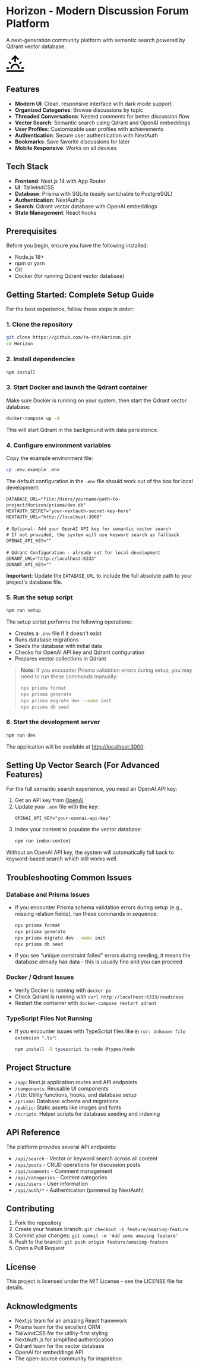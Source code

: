 # Horizon - Modern Discussion Forum Platform

A next-generation community platform with semantic search powered by Qdrant vector database.

![Horizon Logo](public/horizon-logo.svg)

## Features

- **Modern UI**: Clean, responsive interface with dark mode support
- **Organized Categories**: Browse discussions by topic
- **Threaded Conversations**: Nested comments for better discussion flow
- **Vector Search**: Semantic search using Qdrant and OpenAI embeddings
- **User Profiles**: Customizable user profiles with achievements
- **Authentication**: Secure user authentication with NextAuth
- **Bookmarks**: Save favorite discussions for later
- **Mobile Responsive**: Works on all devices

## Tech Stack

- **Frontend**: Next.js 14 with App Router
- **UI**: TailwindCSS 
- **Database**: Prisma with SQLite (easily switchable to PostgreSQL)
- **Authentication**: NextAuth.js
- **Search**: Qdrant vector database with OpenAI embeddings
- **State Management**: React hooks

## Prerequisites

Before you begin, ensure you have the following installed:
- Node.js 18+ 
- npm or yarn
- Git
- Docker (for running Qdrant vector database)

## Getting Started: Complete Setup Guide

For the best experience, follow these steps in order:

### 1. Clone the repository

```bash
git clone https://github.com/Ya-shh/Horizon.git
cd Horizon
```

### 2. Install dependencies

```bash
npm install
```

### 3. Start Docker and launch the Qdrant container

Make sure Docker is running on your system, then start the Qdrant vector database:

```bash
docker-compose up -d
```

This will start Qdrant in the background with data persistence.

### 4. Configure environment variables

Copy the example environment file:

```bash
cp .env.example .env
```

The default configuration in the `.env` file should work out of the box for local development:

```
DATABASE_URL="file:/Users/yourname/path-to-project/Horizon/prisma/dev.db"
NEXTAUTH_SECRET="your-nextauth-secret-key-here"
NEXTAUTH_URL="http://localhost:3000" 

# Optional: Add your OpenAI API key for semantic vector search
# If not provided, the system will use keyword search as fallback
OPENAI_API_KEY=""

# Qdrant Configuration - already set for local development
QDRANT_URL="http://localhost:6333"
QDRANT_API_KEY=""
```

**Important:** Update the `DATABASE_URL` to include the full absolute path to your project's database file.

### 5. Run the setup script

```bash
npm run setup
```

The setup script performs the following operations:
- Creates a `.env` file if it doesn't exist
- Runs database migrations
- Seeds the database with initial data
- Checks for OpenAI API key and Qdrant configuration
- Prepares vector collections in Qdrant

> **Note:** If you encounter Prisma validation errors during setup, you may need to run these commands manually:
> ```bash
> npx prisma format
> npx prisma generate
> npx prisma migrate dev --name init
> npx prisma db seed
> ```

### 6. Start the development server

```bash
npm run dev
```

The application will be available at [http://localhost:3000](http://localhost:3000).

## Setting Up Vector Search (For Advanced Features)

For the full semantic search experience, you need an OpenAI API key:

1. Get an API key from [OpenAI](https://platform.openai.com/api-keys)
2. Update your `.env` file with the key:
   ```
   OPENAI_API_KEY="your-openai-api-key"
   ```
3. Index your content to populate the vector database:
   ```bash
   npm run index:content
   ```

Without an OpenAI API key, the system will automatically fall back to keyword-based search which still works well.

## Troubleshooting Common Issues

### Database and Prisma Issues
- If you encounter Prisma schema validation errors during setup (e.g., missing relation fields), run these commands in sequence:
  ```bash
  npx prisma format
  npx prisma generate
  npx prisma migrate dev --name init
  npx prisma db seed
  ```

- If you see "unique constraint failed" errors during seeding, it means the database already has data - this is usually fine and you can proceed

### Docker / Qdrant Issues
- Verify Docker is running with `docker ps`
- Check Qdrant is running with `curl http://localhost:6333/readiness`
- Restart the container with `docker-compose restart qdrant`

### TypeScript Files Not Running
- If you encounter issues with TypeScript files like `Error: Unknown file extension ".ts"`:
  ```bash
  npm install -D typescript ts-node @types/node
  ```

## Project Structure

- `/app`: Next.js application routes and API endpoints
- `/components`: Reusable UI components
- `/lib`: Utility functions, hooks, and database setup
- `/prisma`: Database schema and migrations
- `/public`: Static assets like images and fonts
- `/scripts`: Helper scripts for database seeding and indexing

## API Reference

The platform provides several API endpoints:

- `/api/search` - Vector or keyword search across all content
- `/api/posts` - CRUD operations for discussion posts
- `/api/comments` - Comment management
- `/api/categories` - Content categories
- `/api/users` - User information
- `/api/auth/*` - Authentication (powered by NextAuth)

## Contributing

1. Fork the repository
2. Create your feature branch: `git checkout -b feature/amazing-feature`
3. Commit your changes: `git commit -m 'Add some amazing feature'`
4. Push to the branch: `git push origin feature/amazing-feature`
5. Open a Pull Request

## License

This project is licensed under the MIT License - see the LICENSE file for details.

## Acknowledgments

- Next.js team for an amazing React framework
- Prisma team for the excellent ORM
- TailwindCSS for the utility-first styling
- NextAuth.js for simplified authentication
- Qdrant team for the vector database
- OpenAI for embeddings API
- The open-source community for inspiration


